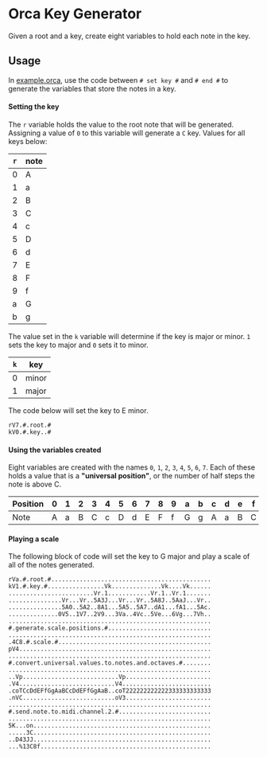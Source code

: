 # Orca Key Generator

Given a root and a key, create eight variables to hold each note in the key.

## Usage

In [example.orca](./key-generator.orca), use the code between `# set key #` and `# end #` to generate the variables that store the notes in a key.

#### Setting the key

The `r` variable holds the value to the root note that will be generated. Assigning a value of `0` to this variable will generate a `C` key. Values for all keys below:

| `r` | note |
| --- | ---  |
|  0  |  A   |
|  1  |  a   |
|  2  |  B   |
|  3  |  C   |
|  4  |  c   |
|  5  |  D   |
|  6  |  d   |
|  7  |  E   |
|  8  |  F   |
|  9  |  f   |
|  a  |  G   |
|  b  |  g   |

The value set in the `k` variable will determine if the key is major or minor. `1` sets the key to major and `0` sets it to minor. 

| `k` | key   |
| --- | ---   |
| 0   | minor |
| 1   | major |

The code below will set the key to E minor.

```
rV7.#.root.#
kV0.#.key..#
```
#### Using the variables created

Eight variables are created with the names `0`, `1`, `2`, `3`, `4`, `5`, `6`, `7`. Each of these holds a value that is a **"universal position"**, or the number of half steps 
the note is above C. 

|Position|0|1|2|3|4|5|6|7|8|9|a|b|c|d|e|f|g|h|i|j|k|l|m|n|
|---     |-|-|-|-|-|-|-|-|-|-|-|-|-|-|-|-|-|-|-|-|-|-|-|-|
|Note    |A|a|B|C|c|D|d|E|F|f|G|g|A|a|B|C|c|D|d|E|F|f|G|g|

#### Playing a scale

The following block of code will set the key to G major and play a scale of all of the notes generated.
```
rVa.#.root.#.............................................
kV1.#.key.#................Vk..............Vk....Vk......
........................Vr.1............Vr.1..Vr.1.......
...............Vr...Vr..5A3J...Vr...Vr..5A8J..5AaJ...Vr..
...............5A0..5A2..8A1...5A5..5A7..dA1...fA1...5Ac.
..............0V5..1V7..2V9...3Va..4Vc..5Ve...6Vg...7Vh..
.........................................................
#.generate.scale.positions.#.............................
.........................................................
.4C8.#.scale.#...........................................
pV4......................................................
.........................................................
#.convert.universal.values.to.notes.and.octaves.#........
.........................................................
..Vp...........................Vp........................
.V4...........................V4.........................
.coTCcDdEFfGgAaBCcDdEFfGgAaB..coT222222222222333333333333
.nVC..........................oV3........................
.........................................................
#.send.note.to.midi.channel.2.#..........................
.........................................................
5K...on..................................................
.....3C..................................................
..D43JJ..................................................
...%13C8f................................................
```
